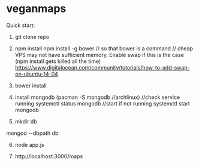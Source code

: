 # veganmaps

Quick start:

1) git clone repo

2) npm install
npm install -g bower // so that bower is a command
// cheap VPS may not have sufficient memory. Enable swap if this is the case (npm install gets killed all the time)
https://www.digitalocean.com/community/tutorials/how-to-add-swap-on-ubuntu-14-04


3) bower install

4) install mongodb (pacman -S mongodb //archlinux)
//check service running
systemctl status mongodb
//start if not running
systemctl start mongodb

5) mkdir db

mongod --dbpath db

6) node app.js

7) http://localhost:3000/maps
